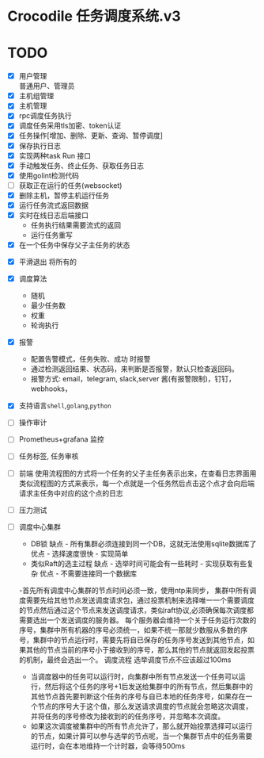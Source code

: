 # Crocodile 任务调度系统.v3


# TODO
- [x] 用户管理  
      普通用户、管理员
- [x] 主机组管理
- [x] 主机管理
- [x] rpc调度任务执行
- [x] 调度任务采用tls加密、token认证
- [x] 任务操作[增加、删除、更新、查询、暂停调度]
- [x] 保存执行日志
- [x] 实现两种task Run 接口
- [x] 手动触发任务、终止任务、获取任务日志
- [x] 使用golint检测代码
- [ ] 获取正在运行的任务(websocket)
- [x] 删除主机，暂停主机运行任务
- [x] 运行任务流式返回数据
- [x] 实时在线日志后端接口 
    - 任务执行结果需要流式的返回 
    - 运行任务重写
- [x] 在一个任务中保存父子主任务的状态
<!-- - [ ] grpc keepalive -->
- [x] 平滑退出 将所有的
<!-- - [ ] 定时删除执行日志 -->
<!-- - [ ] grpc validator -->
- [x] 调度算法
    - 随机
    - 最少任务数
    - 权重
    - 轮询执行
- [x] 报警
    - 配置告警模式，任务失败、成功 时报警
    - 通过检测返回结果、状态码，来判断是否报警，默认只检查返回码。
    - 报警方式: email，telegram, slack,server 酱(有报警限制)，钉钉，webhooks，
- [x] 支持语言`shell`,`golang`,`python`
- [ ] 操作审计
- [ ] Prometheus+grafana 监控
- [ ] 任务标签, 任务审核
- [ ] 前端
    使用流程图的方式将一个任务的父子主任务表示出来，在查看日志界面用类似流程图的方式来表示，每一个点就是一个任务然后点击这个点才会向后端请求主任务中对应的这个点的日志

- [ ] 压力测试

- [ ] 调度中心集群
    - DB锁
        缺点
            - 所有集群必须连接到同一个DB，这就无法使用sqlite数据库了
        优点
            - 选择速度很快
            - 实现简单
    - 类似Raft的选主过程
        缺点
            - 选举时间可能会有一些耗时
            - 实现获取有些复杂
        优点
            - 不需要连接同一个数据库
            
    -首先所有调度中心集群的节点时间必须一致，使用ntp来同步，
    集群中所有调度需要先给其他节点发送调度请求包，通过投票机制来选择唯一一个需要调度的节点然后通过这个节点来发送调度请求，类似raft协议,必须确保每次调度都需要选出一个发送调度的服务器。
    每个服务器会维持一个关于任务运行次数的序号，集群中所有机器的序号必须统一，如果不统一那就少数服从多数的序号，集群中的节点运行时，需要先将自已保存的任务序号发送到其他节点，如果其他的节点当前的序号小于接收到的序号，那么其他的节点就返回发起投票的机制，最终会选出一个。
    调度流程
    选举调度节点不应该超过100ms
    - 当调度器中的任务可以运行时，向集群中所有节点发送一个任务可以运行，然后将这个任务的序号+1后发送给集群中的所有节点，然后集群中的其他节点首先要判断这个任务的序号与自已本地的任务序号，如果存在一个节点的序号大于这个值，那么发送请求调度的节点就会忽略这次调度，并将任务的序号修改为接收到的的任务序号，并忽略本次调度。
    - 如果这次调度被集群中的所有节点允许了，那么就开始投票选择可以运行的节点，如果计算可以参与选举的节点呢，当一个集群节点中的任务需要运行时，会在本地维持一个计时器，会等待500ms
